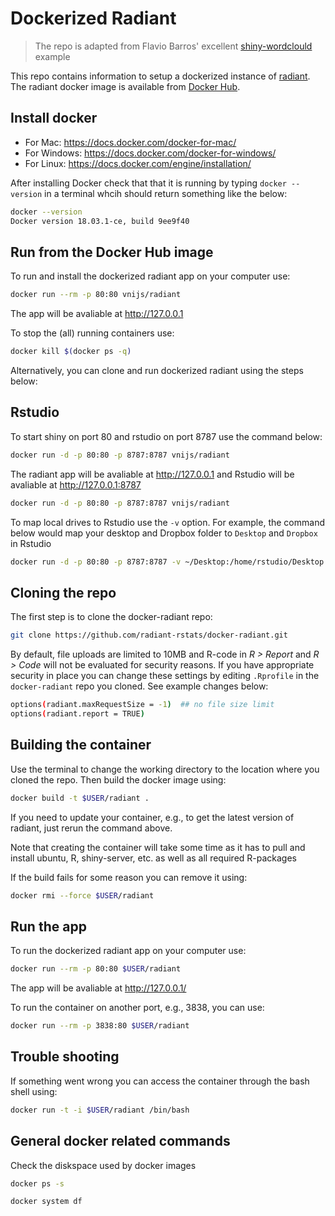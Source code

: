 Dockerized Radiant
=======================

> The repo is adapted from Flavio Barros' excellent [shiny-wordclould](https://github.com/flaviobarros/shiny-wordcloud) example

This repo contains information to setup a dockerized instance of [radiant](https://radiant-rstats/radiant). The radiant docker image is available from [Docker Hub](https://hub.docker.com/r/vnijs/radiant/).

## Install docker

* For Mac: https://docs.docker.com/docker-for-mac/
* For Windows: https://docs.docker.com/docker-for-windows/
* For Linux: https://docs.docker.com/engine/installation/

After installing Docker check that that it is running by typing `docker --version` in a terminal whcih should return something like the below:

```bash
docker --version
Docker version 18.03.1-ce, build 9ee9f40
```

## Run from the Docker Hub image

To run and install the dockerized radiant app on your computer use:

```sh
docker run --rm -p 80:80 vnijs/radiant
```

The app will be avaliable at <a href="http://127.0.0.1" target="_blank">http://127.0.0.1</a>

To stop the (all) running containers use:

```bash
docker kill $(docker ps -q)
```

Alternatively, you can clone and run dockerized radiant using the steps below:

## Rstudio
 
To start shiny on port 80 and rstudio on port 8787 use the command below: 

```bash
docker run -d -p 80:80 -p 8787:8787 vnijs/radiant
```

The radiant app will be avaliable at <a href="http://127.0.0.1" target="_blank">http://127.0.0.1</a> and Rstudio will be avaliable at <a href="http://127.0.0.1:8787" target="_blank">http://127.0.0.1:8787</a>

```bash
docker run -d -p 80:80 -p 8787:8787 vnijs/radiant
```

To map local drives to Rstudio use the `-v` option. For example, the command below would map your desktop and Dropbox folder to `Desktop` and `Dropbox` in Rstudio

```bash
docker run -d -p 80:80 -p 8787:8787 -v ~/Desktop:/home/rstudio/Desktop -v ~/Dropbox:/home/rstudio/Dropbox vnijs/radiant
```

## Cloning the repo

The first step is to clone the docker-radiant repo:

```sh
git clone https://github.com/radiant-rstats/docker-radiant.git
```

By default, file uploads are limited to 10MB and R-code in _R > Report_ and _R > Code_ will not be evaluated for security reasons. If you have appropriate security in place you can change these settings by editing `.Rprofile` in the `docker-radiant` repo you cloned. See example changes below:  

```bash
options(radiant.maxRequestSize = -1)  ## no file size limit
options(radiant.report = TRUE)
```

## Building the container

Use the terminal to change the working directory to the location where you cloned the repo. Then build the docker image using:

```sh
docker build -t $USER/radiant .
```

<!-- sudo docker login to login to docker hub and then ... -->
<!-- docker push <hub-user>/<repo-name> to push to docker hub -->

If you need to update your container, e.g., to get the latest version of radiant, just rerun the command above. 

Note that creating the container will take some time as it has to pull and install ubuntu, R, shiny-server, etc. as well as all required R-packages

If the build fails for some reason you can remove it using:

```sh
docker rmi --force $USER/radiant
```

## Run the app

To run the dockerized radiant app on your computer use:

```sh
docker run --rm -p 80:80 $USER/radiant
```

The app will be avaliable at <a href="http://127.0.0.1/" target="_blank">http://127.0.0.1/</a>

To run the container on another port, e.g., 3838, you can use:

```sh
docker run --rm -p 3838:80 $USER/radiant
```

## Trouble shooting

If something went wrong you can access the container through the bash shell using:

```sh
docker run -t -i $USER/radiant /bin/bash
```

## General docker related commands

Check the diskspace used by docker images

```bash
docker ps -s
```

```bash
docker system df
```
